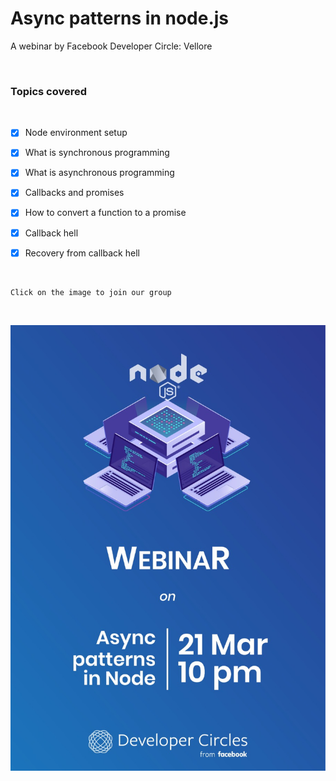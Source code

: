 # Async patterns in node.js
A webinar by Facebook Developer Circle: Vellore

<br />

### Topics covered
<br />

- [X] Node environment setup
- [X] What is synchronous programming
- [X] What is asynchronous programming
- [X] Callbacks and promises
- [X] How to convert a function to a promise 
- [X] Callback hell
- [X] Recovery from callback hell


<br />


```
Click on the image to join our group
```

<br />

[![poster](./poster.jpeg)](https://www.facebook.com/groups/DevCVellore/)
